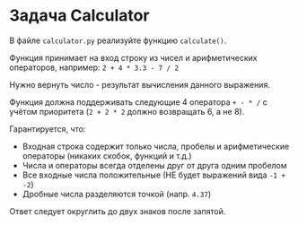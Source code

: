 # Задача Calculator
В файле `calculator.py` реализуйте функцию `calculate()`.

Функция принимает на вход строку из чисел и арифметических операторов, например:
`2 + 4 * 3.3 - 7 / 2`

Нужно вернуть число - результат вычисления данного выражения.

Функция должна поддерживать следующие 4 оператора `+ - * /` с учётом приоритета (`2 + 2 * 2` должно возвращать 6, а не 8).

Гарантируется, что:
- Входная строка содержит только числа, пробелы и арифметические операторы (никаких скобок, функций и т.д.)
- Числа и операторы всегда отделены друг от друга одним пробелом
- Все входные числа положительные (НЕ будет выражений вида `-1 + -2`)
- Дробные числа разделяются точкой (напр. `4.37`)

Ответ следует округлить до двух знаков после запятой.
